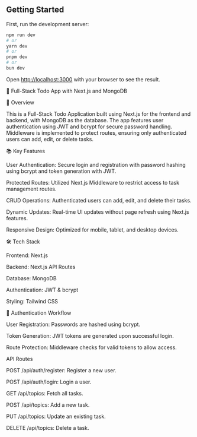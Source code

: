  
## Getting Started

First, run the development server:

```bash
npm run dev
# or
yarn dev
# or
pnpm dev
# or
bun dev
```

Open [http://localhost:3000](http://localhost:3000) with your browser to see the result.

 <!-- ============================= -->
 📝 Full-Stack Todo App with Next.js and MongoDB

🚀 Overview

This is a Full-Stack Todo Application built using Next.js for the frontend and backend, with MongoDB as the database. The app features user authentication using JWT and bcrypt for secure password handling. Middleware is implemented to protect routes, ensuring only authenticated users can add, edit, or delete tasks.
<!-- ============================= -->
📚 Key Features

User Authentication: Secure login and registration with password hashing using bcrypt and token generation with JWT.

Protected Routes: Utilized Next.js Middleware to restrict access to task management routes.

CRUD Operations: Authenticated users can add, edit, and delete their tasks.

Dynamic Updates: Real-time UI updates without page refresh using Next.js features.

Responsive Design: Optimized for mobile, tablet, and desktop devices.
<!-- ============================= -->
🛠️ Tech Stack

Frontend: Next.js

Backend: Next.js API Routes

Database: MongoDB

Authentication: JWT & bcrypt

Styling: Tailwind CSS
<!-- ============================= -->

🔑 Authentication Workflow

User Registration: Passwords are hashed using bcrypt.

Token Generation: JWT tokens are generated upon successful login.

Route Protection: Middleware checks for valid tokens to allow access.


<!-- ============================= -->
 API Routes

POST /api/auth/register: Register a new user.

POST /api/auth/login: Login a user.

GET /api/topics: Fetch all tasks.

POST /api/topics: Add a new task.

PUT /api/topics: Update an existing task.

DELETE /api/topics: Delete a task.